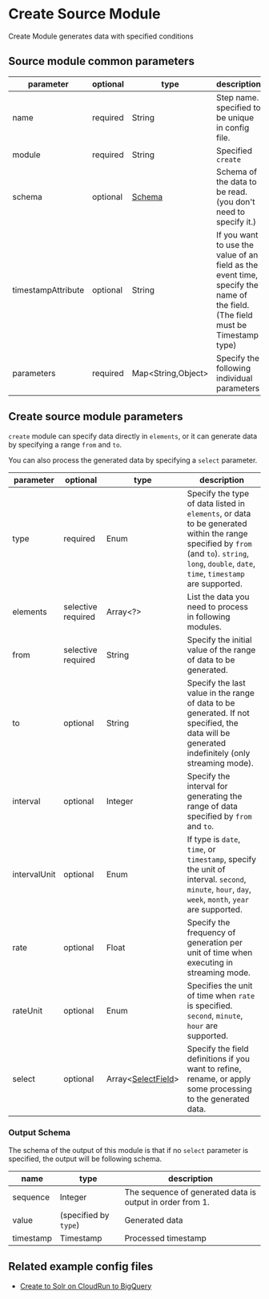 # Create Source Module

Create Module generates data with specified conditions

## Source module common parameters

| parameter          | optional | type                | description                                                                                                                   |
|--------------------|----------|---------------------|-------------------------------------------------------------------------------------------------------------------------------|
| name               | required | String              | Step name. specified to be unique in config file.                                                                             |
| module             | required | String              | Specified `create`                                                                                                            |
| schema             | optional | [Schema](SCHEMA.md) | Schema of the data to be read. (you don't need to specify it.)                                                                |
| timestampAttribute | optional | String              | If you want to use the value of an field as the event time, specify the name of the field. (The field must be Timestamp type) |
| parameters         | required | Map<String,Object\> | Specify the following individual parameters                                                                                   |

## Create source module parameters

`create` module can specify data directly in `elements`, or it can generate data by specifying a range `from` and `to`.

You can also process the generated data by specifying a `select` parameter.

| parameter    | optional           | type                                       | description                                                                                                                                                                                    |
|--------------|--------------------|--------------------------------------------|------------------------------------------------------------------------------------------------------------------------------------------------------------------------------------------------|
| type         | required           | Enum                                       | Specify the type of data listed in `elements`, or data to be generated within the range specified by `from` (and `to`). `string`, `long`, `double`, `date`, `time`, `timestamp` are supported. |
| elements     | selective required | Array<?\>                                  | List the data you need to process in following modules.　                                                                                                                                       |
| from         | selective required | String                                     | Specify the initial value of the range of data to be generated.　                                                                                                                               |
| to           | optional           | String                                     | Specify the last value in the range of data to be generated. If not specified, the data will be generated indefinitely (only streaming mode).　                                                 |
| interval     | optional           | Integer                                    | Specify the interval for generating the range of data specified by `from` and `to`.                                                                                                            |
| intervalUnit | optional           | Enum                                       | If type is `date`, `time`, or `timestamp`, specify the unit of interval. `second`, `minute`, `hour`, `day`, `week`, `month`, `year` are supported.                                             |
| rate         | optional           | Float                                      | Specify the frequency of generation per unit of time when executing in streaming mode.                                                                                                         |
| rateUnit     | optional           | Enum                                       | Specifies the unit of time when `rate` is specified.  `second`, `minute`, `hour` are supported.                                                                                                |
| select       | optional           | Array<[SelectField](../common/select.md)\> | Specify the field definitions if you want to refine, rename, or apply some processing to the generated data.                                                                                   |

### Output Schema

The schema of the output of this module is that if no `select` parameter is specified, the output will be following schema.

| name      | type                  | description                                               |
|-----------|-----------------------|-----------------------------------------------------------|
| sequence  | Integer               | The sequence of generated data is output in order from 1. |
| value     | (specified by `type`) | Generated data                                            |
| timestamp | Timestamp             | Processed timestamp                                       |

## Related example config files

* [Create to Solr on CloudRun to BigQuery](../../../../examples/create-to-http-to-bigquery.json)
